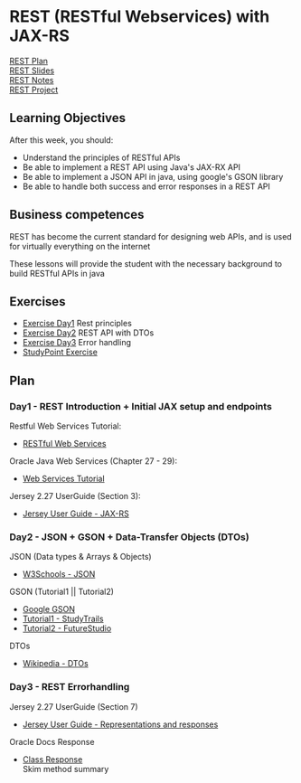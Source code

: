 # REST (RESTful Webservices) with JAX-RS

[REST Plan](REST_Plan.pdf)  
[REST Slides](REST_Slides.pdf)  
[REST Notes](REST_Notes.pdf)  
[REST Project](REST)  

## Learning Objectives
After this week, you should:
  * Understand the principles of RESTful APIs
  * Be able to implement a REST API using Java's JAX-RX API
  * Be able to implement a JSON API in java, using google's GSON library
  * Be able to handle both success and error responses in a REST API

## Business competences
REST has become the current standard for designing web APIs, and is used for
virtually everything on the internet

These lessons will provide the student with the necessary background to build
RESTful APIs in java

## Exercises 
  * [Exercise Day1]() Rest principles
  * [Exercise Day2]() REST API with DTOs
  * [Exercise Day3]() Error handling
  * [StudyPoint Exercise]()

## Plan

### Day1 - REST Introduction + Initial JAX setup and endpoints

Restful Web Services Tutorial:
  * [RESTful Web Services](http://www.drdobbs.com/web-development/restful-web-services-a-tutorial/240169069?pgno=1)

Oracle Java Web Services (Chapter 27 - 29):
  * [Web Services Tutorial](https://docs.oracle.com/javaee/7/tutorial/partwebsvcs.htm#BNAYK)

Jersey 2.27 UserGuide (Section 3):
  * [Jersey User Guide - JAX-RS](https://jersey.github.io/documentation/latest/index.html)

### Day2 - JSON + GSON + Data-Transfer Objects (DTOs)

JSON (Data types & Arrays & Objects)
  * [W3Schools - JSON](https://www.w3schools.com/js/js_json_intro.asp)

GSON (Tutorial1 || Tutorial2)
  * [Google GSON](https://github.com/google/gson)
  * [Tutorial1 - StudyTrails](http://www.studytrails.com/java/json/java-google-json-introduction/)  
  * [Tutorial2 - FutureStudio](https://futurestud.io/tutorials/gson-getting-started-with-java-json-serialization-deserialization)  

DTOs
  * [Wikipedia - DTOs](https://en.wikipedia.org/wiki/Data_transfer_object)

### Day3 - REST Errorhandling

Jersey 2.27 UserGuide (Section 7)
  * [Jersey User Guide - Representations and responses](https://jersey.github.io/documentation/latest/index.html)

Oracle Docs Response
  * [Class Response](http://docs.oracle.com/javaee/7/api/javax/ws/rs/core/Response.html)  
    Skim method summary